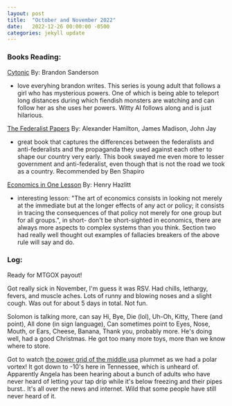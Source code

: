 ```yaml
---
layout: post
title:  "October and November 2022"
date:   2022-12-26 00:00:00 -0500
categories: jekyll update
---
```


### Books Reading:
[Cytonic][cytonic] By: Brandon Sanderson<br>
- love everyhing brandon writes. This series is young adult that follows a girl who has mysterious powers. One of which is being able to teleport long distances during which fiendish monsters are watching and can follow her as she uses her powers. Witty AI follows along and is just hilarious.

[The Federalist Papers][federalist] By: Alexander Hamilton, James Madison, John Jay<br>
- great book that captures the differences between the federalists and anti-federalists and the propaganda they used against each other to shape our country very early. This book swayed me even more to lesser government and anti-federalist, even though that is not the road we took as a country. Recommended by Ben Shapiro

[Economics in One Lesson][economics] By: Henry Hazlitt<br>
- interesting lesson: "The art of economics consists in looking not merely at the immediate but at the longer effects of any act or policy; it consists in tracing the consequences of that policy not merely for one group but for all groups.", in short- don't be short-sighted in economics, there are always more aspects to complex systems than you think. Section two had really well thought out examples of fallacies breakers of the above rule will say and do.

### Log:
Ready for MTGOX payout!

Got really sick in November, I'm guess it was RSV. Had chills, lethargy, fevers, and muscle aches. Lots of runny and blowing noses and a slight cough. Was out for about 5 days in total. Not fun.

Solomon is talking more, can say Hi, Bye, Die (lol), Uh-Oh, Kitty, There (and point), All done (in sign language), Can sometimes point to Eyes, Nose, Mouth, or Ears, Cheese, Banana, Thank you, probably more. He's doing well, had a good Christmas. He got too many more toys, more than we know where to store.

Got to watch [the power grid of the middle usa][power] plummet as we had a polar vortex! It got down to -10's here in Tennessee, which is unheard of. Apparently Angela has been hearing about a bunch of adults who have never heard of letting your tap drip while it's below freezing and their pipes burst.. It's all over the news and internet. Wild that some people have still never heard of it.


[cytonic]: https://www.amazon.com/Cytonic-Skyward-Book-Brandon-Sanderson-ebook/dp/B093P86W32
[federalist]: https://www.audible.com/pd/The-Federalist-Papers-Audiobook/B002V8H24G?ref=a_library_t_c5_libItem_B002V8H24G&pf_rd_p=80765e81-b10a-4f33-b1d3-ffb87793d047&pf_rd_r=JJF5JRRF49KK2AJM4SA9
[economics]: https://www.audible.com/pd/Economics-in-One-Lesson-Audiobook/B002V0KK0C?ref=a_library_t_c5_libItem_B002V0KK0C&pf_rd_p=80765e81-b10a-4f33-b1d3-ffb87793d047&pf_rd_r=JJF5JRRF49KK2AJM4SA9
[power]: https://poweroutage.us/
